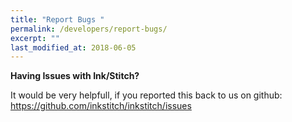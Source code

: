 ```yaml
---
title: "Report Bugs "
permalink: /developers/report-bugs/
excerpt: ""
last_modified_at: 2018-06-05
---
```


**Having Issues with Ink/Stitch?**

It would be very helpfull, if you reported this back to us on github: <https://github.com/inkstitch/inkstitch/issues>
